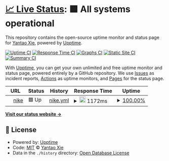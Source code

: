 # [📈 Live Status](https://upptime.nike.com/kr/ko_kr/w/xg/xb/xc/new-releases): <!--live status--> **🟩 All systems operational**

This repository contains the open-source uptime monitor and status page for [Yantao Xie](https://upptime.nike.com/kr/ko_kr/w/xg/xb/xc/new-releases), powered by [Upptime](https://github.com/upptime/upptime).

[![Uptime CI](https://github.com/cook/upptime/workflows/Uptime%20CI/badge.svg)](https://github.com/cook/upptime/actions?query=workflow%3A%22Uptime+CI%22)
[![Response Time CI](https://github.com/cook/upptime/workflows/Response%20Time%20CI/badge.svg)](https://github.com/cook/upptime/actions?query=workflow%3A%22Response+Time+CI%22)
[![Graphs CI](https://github.com/cook/upptime/workflows/Graphs%20CI/badge.svg)](https://github.com/cook/upptime/actions?query=workflow%3A%22Graphs+CI%22)
[![Static Site CI](https://github.com/cook/upptime/workflows/Static%20Site%20CI/badge.svg)](https://github.com/cook/upptime/actions?query=workflow%3A%22Static+Site+CI%22)
[![Summary CI](https://github.com/cook/upptime/workflows/Summary%20CI/badge.svg)](https://github.com/cook/upptime/actions?query=workflow%3A%22Summary+CI%22)

With [Upptime](https://upptime.js.org), you can get your own unlimited and free uptime monitor and status page, powered entirely by a GitHub repository. We use [Issues](https://github.com/cook/upptime/issues) as incident reports, [Actions](https://github.com/cook/upptime/actions) as uptime monitors, and [Pages](https://upptime.nike.com/kr/ko_kr/w/xg/xb/xc/new-releases) for the status page.

<!--start: status pages-->
<!-- This summary is generated by Upptime (https://github.com/upptime/upptime) -->
<!-- Do not edit this manually, your changes will be overwritten -->
<!-- prettier-ignore -->
| URL | Status | History | Response Time | Uptime |
| --- | ------ | ------- | ------------- | ------ |
| <img alt="" src="https://icons.duckduckgo.com/ip3/www.nike.com.ico" height="13"> [nike](https://www.nike.com/kr/ko_kr/w/xg/xb/xc/new-releases) | 🟩 Up | [nike.yml](https://github.com/vvsdw13522/upptiome/commits/HEAD/history/nike.yml) | <details><summary><img alt="Response time graph" src="./graphs/nike/response-time-week.png" height="20"> 1172ms</summary><br><a href="https://upptime.nike.com/kr/ko_kr/w/xg/xb/xc/new-releases/history/nike"><img alt="Response time 1377" src="https://img.shields.io/endpoint?url=https%3A%2F%2Fraw.githubusercontent.com%2Fvvsdw13522%2Fupptiome%2FHEAD%2Fapi%2Fnike%2Fresponse-time.json"></a><br><a href="https://upptime.nike.com/kr/ko_kr/w/xg/xb/xc/new-releases/history/nike"><img alt="24-hour response time 1092" src="https://img.shields.io/endpoint?url=https%3A%2F%2Fraw.githubusercontent.com%2Fvvsdw13522%2Fupptiome%2FHEAD%2Fapi%2Fnike%2Fresponse-time-day.json"></a><br><a href="https://upptime.nike.com/kr/ko_kr/w/xg/xb/xc/new-releases/history/nike"><img alt="7-day response time 1172" src="https://img.shields.io/endpoint?url=https%3A%2F%2Fraw.githubusercontent.com%2Fvvsdw13522%2Fupptiome%2FHEAD%2Fapi%2Fnike%2Fresponse-time-week.json"></a><br><a href="https://upptime.nike.com/kr/ko_kr/w/xg/xb/xc/new-releases/history/nike"><img alt="30-day response time 1198" src="https://img.shields.io/endpoint?url=https%3A%2F%2Fraw.githubusercontent.com%2Fvvsdw13522%2Fupptiome%2FHEAD%2Fapi%2Fnike%2Fresponse-time-month.json"></a><br><a href="https://upptime.nike.com/kr/ko_kr/w/xg/xb/xc/new-releases/history/nike"><img alt="1-year response time 1363" src="https://img.shields.io/endpoint?url=https%3A%2F%2Fraw.githubusercontent.com%2Fvvsdw13522%2Fupptiome%2FHEAD%2Fapi%2Fnike%2Fresponse-time-year.json"></a></details> | <details><summary><a href="https://upptime.nike.com/kr/ko_kr/w/xg/xb/xc/new-releases/history/nike">100.00%</a></summary><a href="https://upptime.nike.com/kr/ko_kr/w/xg/xb/xc/new-releases/history/nike"><img alt="All-time uptime 99.92%" src="https://img.shields.io/endpoint?url=https%3A%2F%2Fraw.githubusercontent.com%2Fvvsdw13522%2Fupptiome%2FHEAD%2Fapi%2Fnike%2Fuptime.json"></a><br><a href="https://upptime.nike.com/kr/ko_kr/w/xg/xb/xc/new-releases/history/nike"><img alt="24-hour uptime 100.00%" src="https://img.shields.io/endpoint?url=https%3A%2F%2Fraw.githubusercontent.com%2Fvvsdw13522%2Fupptiome%2FHEAD%2Fapi%2Fnike%2Fuptime-day.json"></a><br><a href="https://upptime.nike.com/kr/ko_kr/w/xg/xb/xc/new-releases/history/nike"><img alt="7-day uptime 100.00%" src="https://img.shields.io/endpoint?url=https%3A%2F%2Fraw.githubusercontent.com%2Fvvsdw13522%2Fupptiome%2FHEAD%2Fapi%2Fnike%2Fuptime-week.json"></a><br><a href="https://upptime.nike.com/kr/ko_kr/w/xg/xb/xc/new-releases/history/nike"><img alt="30-day uptime 99.73%" src="https://img.shields.io/endpoint?url=https%3A%2F%2Fraw.githubusercontent.com%2Fvvsdw13522%2Fupptiome%2FHEAD%2Fapi%2Fnike%2Fuptime-month.json"></a><br><a href="https://upptime.nike.com/kr/ko_kr/w/xg/xb/xc/new-releases/history/nike"><img alt="1-year uptime 99.90%" src="https://img.shields.io/endpoint?url=https%3A%2F%2Fraw.githubusercontent.com%2Fvvsdw13522%2Fupptiome%2FHEAD%2Fapi%2Fnike%2Fuptime-year.json"></a></details>

<!--end: status pages-->

[**Visit our status website →**](https://upptime.nike.com/kr/ko_kr/w/xg/xb/xc/new-releases)

## 📄 License

- Powered by: [Upptime](https://github.com/upptime/upptime)
- Code: [MIT](./LICENSE) © [Yantao Xie](https://upptime.nike.com/kr/ko_kr/w/xg/xb/xc/new-releases)
- Data in the `./history` directory: [Open Database License](https://opendatacommons.org/licenses/odbl/1-0/)

